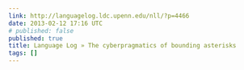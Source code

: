 ```yaml
---
link: http://languagelog.ldc.upenn.edu/nll/?p=4466
date: 2013-02-12 17:16 UTC
# published: false
published: true
title: Language Log » The cyberpragmatics of bounding asterisks
tags: []
---
```




